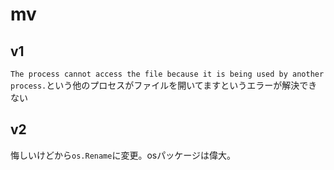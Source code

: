 # mv

## v1
`The process cannot access the file because it is being used by another process.`という他のプロセスがファイルを開いてますというエラーが解決できない

## v2
悔しいけどから`os.Rename`に変更。osパッケージは偉大。